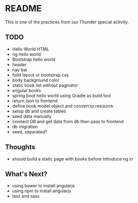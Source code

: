 # README

This is one of the practices from our Thunder special activity.

## TODO

* Hello World HTML
* ng hello world
* Bootstrap hello world
* header
* nav bar
* fuild layout or bootstrap css
* body background color
* static book list without paginator
* angular books
* spring boot hello world using Gradle as build tool
* return json to frontend
* define book model object and convert to resource
* setup db and create tables
* seed data manually
* connect DB and get data from db then pass to frontend
* db migration
* seed, separated?

## Thoughts

* should build a static page with books before introduce ng in

## What's Next?

* using bower to install angularjs
* using npm to install angularjs
* less and sass

